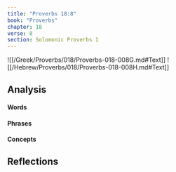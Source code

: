 ```yaml
---
title: "Proverbs 18:8"
book: "Proverbs"
chapter: 18
verse: 8
section: Solomonic Proverbs 1
---
```

![[/Greek/Proverbs/018/Proverbs-018-008G.md#Text]]
![[/Hebrew/Proverbs/018/Proverbs-018-008H.md#Text]]

## Analysis

#### Words

#### Phrases

#### Concepts

## Reflections
